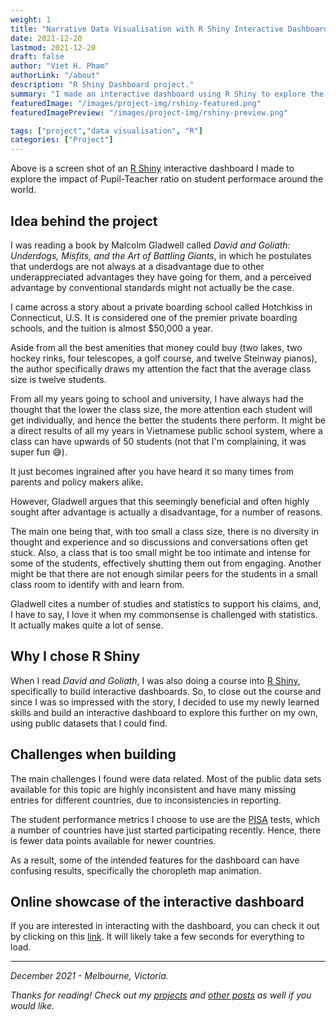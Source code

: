 ```yaml
---
weight: 1
title: "Narrative Data Visualisation with R Shiny Interactive Dashboard"
date: 2021-12-20
lastmod: 2021-12-20
draft: false
author: "Viet H. Pham"
authorLink: "/about"
description: "R Shiny Dashboard project."
summary: "I made an interactive dashboard using R Shiny to explore the impact of Pupil-Teacher ratio on student performace around the world."
featuredImage: "/images/project-img/rshiny-featured.png"
featuredImagePreview: "/images/project-img/rshiny-preview.png"

tags: ["project","data visualisation", "R"]
categories: ["Project"]
---
```


Above is a screen shot of an <a href="https://shiny.rstudio.com/" title="R Shiny" target="_blank">R Shiny</a> interactive dashboard I made to explore the impact of Pupil-Teacher ratio on student performace around the world.

## Idea behind the project

I was reading a book by Malcolm Gladwell called *David and Goliath: Underdogs, Misfits, and the Art of Battling Giants*, in which he postulates that underdogs are not always at a disadvantage due to other underappreciated advantages they have going for them, and a perceived advantage by conventional standards might not actually be the case.

I came across a story about a private boarding school called Hotchkiss in Connecticut, U.S. It is considered one of the premier private boarding schools, and the tuition is almost $50,000 a year.

Aside from all the best amenities that money could buy (two lakes, two hockey rinks, four telescopes, a golf course, and twelve Steinway pianos), the author specifically draws my attention the fact that the average class size is twelve students.

From all my years going to school and university, I have always had the thought that the lower the class size, the more attention each student will get individually, and hence the better the students there perform. It might be a direct results of all my years in Vietnamese public school system, where a class can have upwards of 50 students (not that I'm complaining, it was super fun &#128517;). 

It just becomes ingrained after you have heard it so many times from parents and policy makers alike.

However, Gladwell argues that this seemingly beneficial and often highly sought after advantage is actually a disadvantage, for a number of reasons. 

The main one being that, with too small a class size, there is no diversity in thought and experience and so discussions and conversations often get stuck. Also, a class that is too small might be too intimate and intense for some of the students, effectively shutting them out from engaging. Another might be that there are not enough similar peers for the students in a small class room to identify with and learn from.

Gladwell cites a number of studies and statistics to support his claims, and, I have to say, I love it when my commonsense is challenged with statistics. It actually makes quite a lot of sense.

## Why I chose R Shiny

When I read *David and Goliath*, I was also doing a course into <a href="https://shiny.rstudio.com/" title="R Shiny" target="_blank">R Shiny</a>, specifically to build interactive dashboards. So, to close out the course and since I was so impressed with the story, I decided to use my newly learned skills and build an interactive dashboard to explore this further on my own, using public datasets that I could find.

## Challenges when building

The main challenges I found were data related. Most of the public data sets available for this topic are highly inconsistent and have many missing entries for different countries, due to inconsistencies in reporting. 

The student performance metrics I choose to use are the <a href="https://en.wikipedia.org/wiki/Programme_for_International_Student_Assessment" title="PISA" target="_blank">PISA</a> tests, which a number of countries have just started participating recently. Hence, there is fewer data points available for newer countries.

As a result, some of the intended features for the dashboard can have confusing results, specifically the choropleth map animation. 

## Online showcase of the interactive dashboard

If you are interested in interacting with the dashboard, you can check it out by clicking on this <a href="https://xyr1c0-viet-pham.shinyapps.io/viethpham/" title="R Shiny dashboard showcase" target="_blank">link</a>. It will likely take a few seconds for everything to load.

---

*December 2021 - Melbourne, Victoria.*

*Thanks for reading! Check out my <a href="/categories/project" title="projects" target="_blank">projects</a> and <a href="/categories/blog" title="other posts" target="_blank">other posts</a> as well if you would like.*